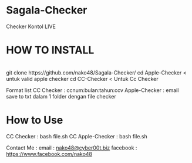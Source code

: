 # Sagala-Checker
Checker Kontol LIVE
<h1>HOW TO INSTALL</h1>
<br>
git clone https://github.com/nako48/Sagala-Checker/
cd Apple-Checker < untuk valid apple checker
cd CC-Checker    < Untuk Cc Checker

Format list 
CC Checker    : ccnum:bulan:tahun:ccv
Apple-Checker : email
save to txt dalam 1 folder dengan file checker

<h1>How to Use</h1>
CC Checker    : bash file.sh
CC Apple-Checker    : bash file.sh

Contact Me : 
email : nako48@cyber00t.biz
facebook : https://www.facebook.com/nako48
